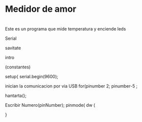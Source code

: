 # Medidor de amor

#

Este es un programa que mide temperatura y enciende leds

Serial

savitate


intro 

(constantes)

setup{
serial.begin(9600);

inician la comunicacion por via USB
for(pinumber 2; pinumber-5 ;

hantarta();

Escribir Numero(pinNumber);
pinmode(
dw (

}

